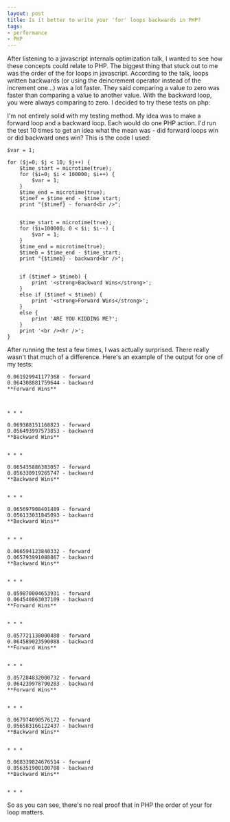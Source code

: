 ```yaml
---
layout: post
title: Is it better to write your 'for' loops backwards in PHP?
tags:
- performance
- PHP
---
```


After listening to a javascript internals optimization talk, I wanted to see how these concepts could relate to PHP.  The biggest thing that stuck out to me was the order of the for loops in javascript.  According to the talk, loops written backwards (or using the deincrement operator instead of the increment one...) was a lot faster.  They said comparing a value to zero was faster than comparing a value to another value.  With the backward loop, you were always comparing to zero.  I decided to try these tests on php:

I'm not entirely solid with my testing method.  My idea was to make a forward loop and a backward loop.  Each would do one PHP action.  I'd run the test 10 times to get an idea what the mean was - did forward loops win or did backward ones win?  This is the code I used:

```php?start_inline=1
$var = 1;
 
for ($j=0; $j < 10; $j++) {
    $time_start = microtime(true);
    for ($i=0; $i < 100000; $i++) {
        $var = 1;
    }
    $time_end = microtime(true);
    $timef = $time_end - $time_start;
    print "{$timef} - forward<br />";
 
 
    $time_start = microtime(true);
    for ($i=100000; 0 < $i; $i--) {
        $var = 1;
    }
    $time_end = microtime(true);
    $timeb = $time_end - $time_start;
    print "{$timeb} - backward<br />";
 
 
    if ($timef > $timeb) {
        print '<strong>Backward Wins</strong>';
    }
    else if ($timef < $timeb) {
        print '<strong>Forward Wins</strong>';
    }
    else {
        print 'ARE YOU KIDDING ME?';
    }
    print '<br /><hr />';
}    
```

After running the test a few times, I was actually surprised.  There really wasn't that much of a difference.  Here's an example of the output for one of my tests:

    0.061929941177368 - forward
    0.064308881759644 - backward
    **Forward Wins**
    
    
    
    * * *
    
    0.069388151168823 - forward
    0.056493997573853 - backward
    **Backward Wins**
    
    
    * * *
    
    0.065435886383057 - forward
    0.056330919265747 - backward
    **Backward Wins**
    
    
    * * *
    
    0.065697908401489 - forward
    0.056133031845093 - backward
    **Backward Wins**
    
    
    * * *
    
    0.066594123840332 - forward
    0.065793991088867 - backward
    **Backward Wins**
    
    
    * * *
    
    0.059870004653931 - forward
    0.064540863037109 - backward
    **Forward Wins**
    
    
    * * *
    
    0.057721138000488 - forward
    0.064589023590088 - backward
    **Forward Wins**
    
    
    * * *
    
    0.057284832000732 - forward
    0.064239978790283 - backward
    **Forward Wins**
    
    
    * * *
    
    0.067974090576172 - forward
    0.056583166122437 - backward
    **Backward Wins**
    
    
    * * *
    
    0.068339824676514 - forward
    0.056351900100708 - backward
    **Backward Wins**
    
    
    * * *

So as you can see, there's no real proof that in PHP the order of your for loop matters.
